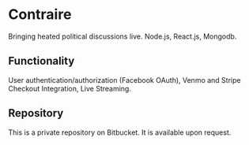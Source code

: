 # Contraire
Bringing heated political discussions live. Node.js, React.js, Mongodb.
## Functionality
User authentication/authorization (Facebook OAuth), Venmo and Stripe Checkout Integration, Live Streaming.
## Repository
This is a private repository on Bitbucket. It is available upon request.
